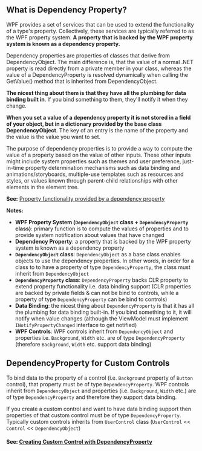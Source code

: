 ## What is Dependency Property?
WPF provides a set of services that can be used to extend the functionality of a type's property. Collectively, these services are typically referred to as the WPF property system. 
**A property that is backed by the WPF property system is known as a dependency property.**

Dependency properties are properties of classes that derive from DependencyObject. The main difference is, that the value of a normal .NET property is read directly from a private member in your class, whereas the value of a DependencyProperty is resolved dynamically when calling the GetValue() method that is inherited from DependencyObject.

**The nicest thing about them is that they have all the plumbing for data binding built in**. If you bind something to them, they'll notify it when they change.

**When you set a value of a dependency property it is not stored in a field of your object, but in a dictionary provided by the base class DependencyObject**. The key of an entry is the name of the property and the value is the value you want to set.

The purpose of dependency properties is to provide a way to compute the value of a property based on the value of other inputs. These other inputs might include system properties such as themes and user preference, just-in-time property determination mechanisms such as data binding and animations/storyboards, multiple-use templates such as resources and styles, or values known through parent-child relationships with other elements in the element tree.

**See:** [Property functionality provided by a dependency property](https://docs.microsoft.com/en-us/dotnet/framework/wpf/advanced/dependency-properties-overview#property-functionality-provided-by-a-dependency-property)

**Notes:**
* **WPF Property System (`DependencyObject` class + `DependencyProperty` class)**: primary function is to compute the values of properties and to provide system notification about values that have changed
* **Dependency Property**: a property that is backed by the WPF property system is known as a dependency property
* **`DependencyObject` class**: `DependencyObject` as a base class enables objects to use the dependency properties. In other words, in order for a class to to have a property of type `DependencyProperty`, the class must inherit from `DependencyObject`
* **`DependencyProperty` class**: `DependencyProperty` backs CLR property to extend property functionality i.e. data binding support (CLR properties are backed by private fields & can not be bind to controls, while a property of type `DependencyProperty` can be bind to controls)
* **Data Binding**: the nicest thing about `DependencyProperty` is that it has all the plumbing for data binding built-in. If you bind something to it, it will notify when value changes (although the ViewModel must implement `INotifyPropertyChanged` interface to get notified)
* **WPF Controls**: WPF controls inherit from `DependencyObject` and properties i.e. `Background`, `Width` etc. are of type `DependencyProperty` (therefore `Background`, `Width` etc. support data binding)

## DependencyProperty for Custom Controls
To bind data to the property of a control (i.e. `Background` property of `Button` control), that property must be of type `DependencyProperty`.
WPF controls inherit from `DependencyObject` and properties (i.e. `Background`, `Width` etc.) are of type `DependencyProperty` and therefore they support data binding.   

If you create a custom control and want to have data binding support then properties of that custom control must be of type `DependencyProperty`. Typically custom controls inherits from `UserControl` class (`UserControl` << `Control` << `DependencyObject`)

#### See: [Creating Custom Control with DependencyProperty](https://github.com/hovermind/wpf-ninja/blob/master/doc-md/user-control.md#creating-usercontrol)
